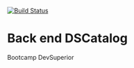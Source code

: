 [![Build Status](https://travis-ci.org/marlon-frazao/dscatalog-bootcamp-devsuperior.svg?branch=main)](https://travis-ci.org/marlon-frazao/dscatalog-bootcamp-devsuperior)

# Back end DSCatalog

Bootcamp DevSuperior

